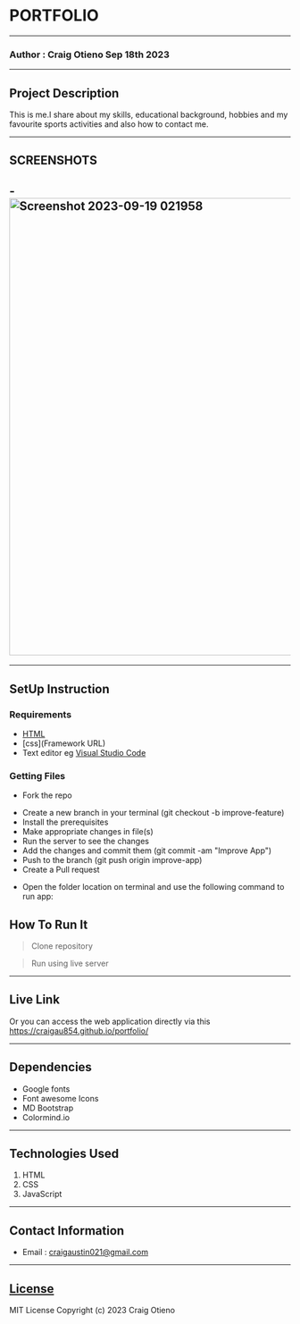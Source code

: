 #  PORTFOLIO
*****
### Author : Craig Otieno Sep 18th 2023
****
## Project Description
This is me.I share about my skills, educational background, hobbies and my favourite sports activities and also how to contact me.
******

## SCREENSHOTS
-<img width="819" alt="Screenshot 2023-09-19 021958" src="https://github.com/craigAU854/portfolio/assets/144823698/a6a3e858-6cb5-426b-9ad3-76797a3919a0">
- 



********
## SetUp Instruction
### Requirements
* [HTML](html.com)
* [css](Framework URL)
* Text editor eg [Visual Studio Code](https://code.visualstudio.com/download)


### Getting Files
* Fork the repo
- Create a new branch in your terminal (git checkout -b improve-feature)
- Install the prerequisites
- Make appropriate changes in file(s)
- Run the server to see the changes
- Add the changes and commit them (git commit -am "Improve App")
- Push to the branch (git push origin improve-app)
- Create a Pull request
* Open the folder location on terminal and use the following command to run app:

## How To Run It
>  Clone repository

> Run using live server
*****
## Live Link
Or you can access the web application directly via this https://craigau854.github.io/portfolio/ 
*****
## Dependencies
- Google fonts
- Font awesome Icons
- MD Bootstrap
- Colormind.io
*****
## Technologies Used
1. HTML
2. CSS
3. JavaScript
*****
## Contact Information
* Email : craigaustin021@gmail.com
*****
## [License](LICENSE)
MIT License
Copyright (c) 2023 Craig Otieno